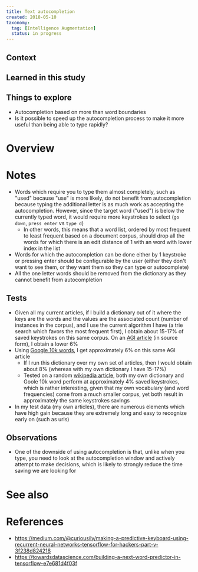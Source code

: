 ```yaml
---
title: Text autocompletion
created: 2018-05-10
taxonomy:
  tag: [Intelligence Augmentation]
  status: in progress
---
```


## Context

## Learned in this study

## Things to explore
* Autocompletion based on more than word boundaries
* Is it possible to speed up the autocompletion process to make it more useful than being able to type rapidly?

# Overview

# Notes
* Words which require you to type them almost completely, such as "used" because "use" is more likely, do not benefit from autocompletion because typing the additional letter is as much work as accepting the autocompletion. However, since the target word ("used") is below the currently typed word, it would require more keystrokes to select (`go down`, `press enter` vs `type d`)
	* In other words, this means that a word list, ordered by most frequent to least frequent based on a document corpus, should drop all the words for which there is an edit distance of 1 with an word with lower index in the list
* Words for which the autocompletion can be done either by 1 keystroke or pressing enter should be configurable by the user (either they don't want to see them, or they want them so they can type or autocomplete)
* All the one letter words should be removed from the dictionary as they cannot benefit from autocompletion

## Tests
* Given all my current articles, if I build a dictionary out of it where the keys are the words and the values are the associated count (number of instances in the corpus), and I use the current algorithm I have (a trie search which favors the most frequent first), I obtain about 15-17% of saved keystrokes on this same corpus. On an [AGI article](https://en.wikipedia.org/wiki/Artificial_general_intelligence) (in source form), I obtain a lower 6%
* Using [Google 10k words](https://github.com/first20hours/google-10000-english/blob/master/google-10000-english.txt), I get approximately 6% on this same AGI article
	* If I run this dictionary over my own set of articles, then I would obtain about 8% (whereas with my own dictionary I have 15-17%)
	* Tested on a random [wikipedia article](https://en.wikipedia.org/wiki/Cypriot_National_Guard), both my own dictionary and Goole 10k word perform at approximately 4% saved keystrokes, which is rather interesting, given that my own vocabulary (and word frequencies) come from a much smaller corpus, yet both result in approximately the same keystrokes savings
* In my test data (my own articles), there are numerous elements which have high gain because they are extremely long and easy to recognize early on (such as urls)

## Observations
* One of the downside of using autocompletion is that, unlike when you type, you need to look at the autocompletion window and actively attempt to make decisions, which is likely to strongly reduce the time saving we are looking for

# See also

# References
* https://medium.com/@curiousily/making-a-predictive-keyboard-using-recurrent-neural-networks-tensorflow-for-hackers-part-v-3f238d824218
* https://towardsdatascience.com/building-a-next-word-predictor-in-tensorflow-e7e681d4f03f

